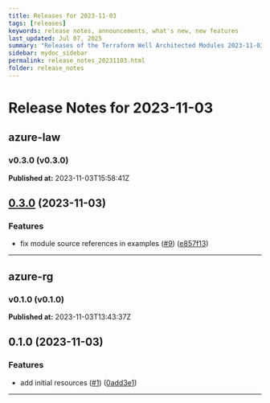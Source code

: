 ```yaml
---
title: Releases for 2023-11-03
tags: [releases]
keywords: release notes, announcements, what's new, new features
last_updated: Jul 07, 2025
summary: "Releases of the Terraform Well Architected Modules 2023-11-03"
sidebar: mydoc_sidebar
permalink: release_notes_20231103.html
folder: release_notes
---
```


# Release Notes for 2023-11-03

## azure-law
### v0.3.0 (v0.3.0)
**Published at:** 2023-11-03T15:58:41Z

## [0.3.0](https://github.com/CloudNationHQ/terraform-azure-law/compare/v0.2.1...v0.3.0) (2023-11-03)


### Features

* fix module source references in examples ([#9](https://github.com/CloudNationHQ/terraform-azure-law/issues/9)) ([e857f13](https://github.com/CloudNationHQ/terraform-azure-law/commit/e857f13f6e6be25022646796e916891bafda733b))

---

## azure-rg
### v0.1.0 (v0.1.0)
**Published at:** 2023-11-03T13:43:37Z

## 0.1.0 (2023-11-03)


### Features

* add initial resources ([#1](https://github.com/CloudNationHQ/terraform-azure-rg/issues/1)) ([0add3e1](https://github.com/CloudNationHQ/terraform-azure-rg/commit/0add3e146911040d12ff2915c17d882e6ed506cc))

---


